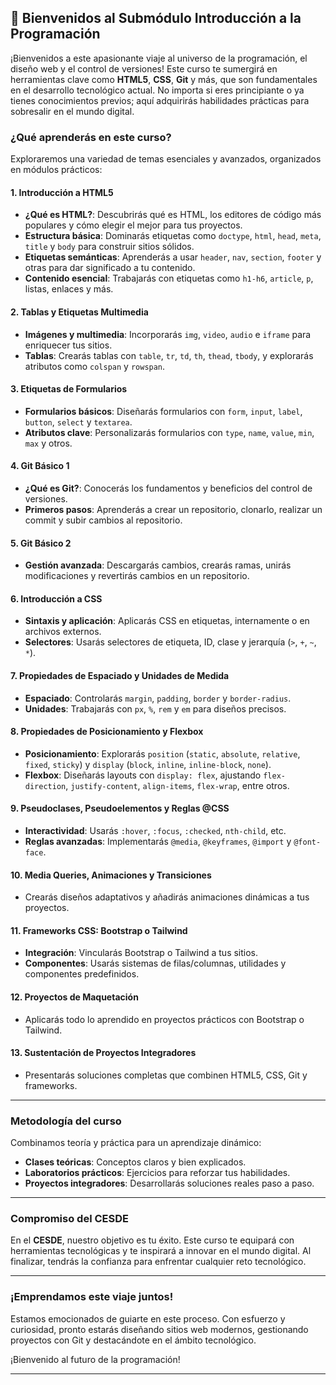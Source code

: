 ## 🚀 **Bienvenidos al Submódulo Introducción a la Programación**

¡Bienvenidos a este apasionante viaje al universo de la programación, el diseño web y el control de versiones! Este curso te sumergirá en herramientas clave como **HTML5**, **CSS**, **Git** y más, que son fundamentales en el desarrollo tecnológico actual. No importa si eres principiante o ya tienes conocimientos previos; aquí adquirirás habilidades prácticas para sobresalir en el mundo digital.

### **¿Qué aprenderás en este curso?**
Exploraremos una variedad de temas esenciales y avanzados, organizados en módulos prácticos:

#### **1. Introducción a HTML5**
- **¿Qué es HTML?**: Descubrirás qué es HTML, los editores de código más populares y cómo elegir el mejor para tus proyectos.
- **Estructura básica**: Dominarás etiquetas como `doctype`, `html`, `head`, `meta`, `title` y `body` para construir sitios sólidos.
- **Etiquetas semánticas**: Aprenderás a usar `header`, `nav`, `section`, `footer` y otras para dar significado a tu contenido.
- **Contenido esencial**: Trabajarás con etiquetas como `h1-h6`, `article`, `p`, listas, enlaces y más.

#### **2. Tablas y Etiquetas Multimedia**
- **Imágenes y multimedia**: Incorporarás `img`, `video`, `audio` e `iframe` para enriquecer tus sitios.
- **Tablas**: Crearás tablas con `table`, `tr`, `td`, `th`, `thead`, `tbody`, y explorarás atributos como `colspan` y `rowspan`.

#### **3. Etiquetas de Formularios**
- **Formularios básicos**: Diseñarás formularios con `form`, `input`, `label`, `button`, `select` y `textarea`.
- **Atributos clave**: Personalizarás formularios con `type`, `name`, `value`, `min`, `max` y otros.

#### **4. Git Básico 1**
- **¿Qué es Git?**: Conocerás los fundamentos y beneficios del control de versiones.
- **Primeros pasos**: Aprenderás a crear un repositorio, clonarlo, realizar un commit y subir cambios al repositorio.

#### **5. Git Básico 2**
- **Gestión avanzada**: Descargarás cambios, crearás ramas, unirás modificaciones y revertirás cambios en un repositorio.

#### **6. Introducción a CSS**
- **Sintaxis y aplicación**: Aplicarás CSS en etiquetas, internamente o en archivos externos.
- **Selectores**: Usarás selectores de etiqueta, ID, clase y jerarquía (`>`, `+`, `~`, `*`).

#### **7. Propiedades de Espaciado y Unidades de Medida**
- **Espaciado**: Controlarás `margin`, `padding`, `border` y `border-radius`.
- **Unidades**: Trabajarás con `px`, `%`, `rem` y `em` para diseños precisos.

#### **8. Propiedades de Posicionamiento y Flexbox**
- **Posicionamiento**: Explorarás `position` (`static`, `absolute`, `relative`, `fixed`, `sticky`) y `display` (`block`, `inline`, `inline-block`, `none`).
- **Flexbox**: Diseñarás layouts con `display: flex`, ajustando `flex-direction`, `justify-content`, `align-items`, `flex-wrap`, entre otros.

#### **9. Pseudoclases, Pseudoelementos y Reglas @CSS**
- **Interactividad**: Usarás `:hover`, `:focus`, `:checked`, `nth-child`, etc.
- **Reglas avanzadas**: Implementarás `@media`, `@keyframes`, `@import` y `@font-face`.

#### **10. Media Queries, Animaciones y Transiciones**
- Crearás diseños adaptativos y añadirás animaciones dinámicas a tus proyectos.

#### **11. Frameworks CSS: Bootstrap o Tailwind**
- **Integración**: Vincularás Bootstrap o Tailwind a tus sitios.
- **Componentes**: Usarás sistemas de filas/columnas, utilidades y componentes predefinidos.

#### **12. Proyectos de Maquetación**
- Aplicarás todo lo aprendido en proyectos prácticos con Bootstrap o Tailwind.

#### **13. Sustentación de Proyectos Integradores**
- Presentarás soluciones completas que combinen HTML5, CSS, Git y frameworks.

---

### **Metodología del curso**
Combinamos teoría y práctica para un aprendizaje dinámico:
- **Clases teóricas**: Conceptos claros y bien explicados.
- **Laboratorios prácticos**: Ejercicios para reforzar tus habilidades.
- **Proyectos integradores**: Desarrollarás soluciones reales paso a paso.

---

### **Compromiso del CESDE**
En el **CESDE**, nuestro objetivo es tu éxito. Este curso te equipará con herramientas tecnológicas y te inspirará a innovar en el mundo digital. Al finalizar, tendrás la confianza para enfrentar cualquier reto tecnológico.

---

### **¡Emprendamos este viaje juntos!**
Estamos emocionados de guiarte en este proceso. Con esfuerzo y curiosidad, pronto estarás diseñando sitios web modernos, gestionando proyectos con Git y destacándote en el ámbito tecnológico.

¡Bienvenido al futuro de la programación!

---
